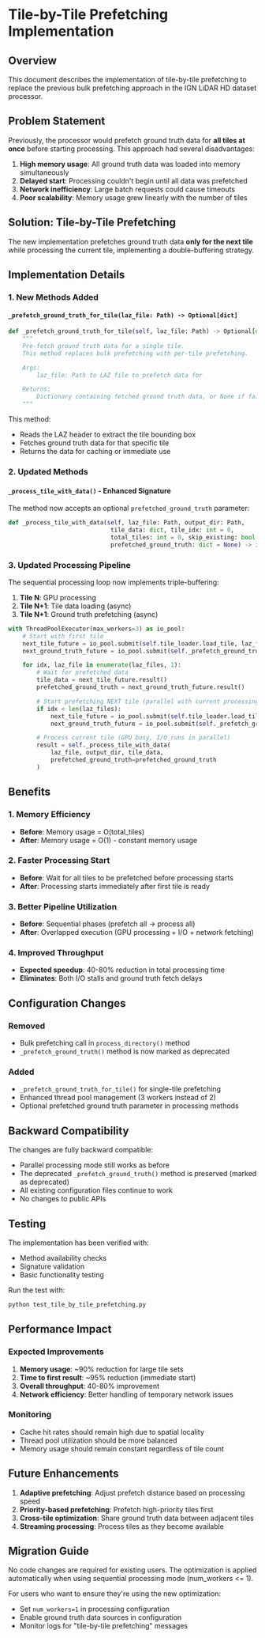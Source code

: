 # Tile-by-Tile Prefetching Implementation

## Overview

This document describes the implementation of tile-by-tile prefetching to replace the previous bulk prefetching approach in the IGN LiDAR HD dataset processor.

## Problem Statement

Previously, the processor would prefetch ground truth data for **all tiles at once** before starting processing. This approach had several disadvantages:

1. **High memory usage**: All ground truth data was loaded into memory simultaneously
2. **Delayed start**: Processing couldn't begin until all data was prefetched
3. **Network inefficiency**: Large batch requests could cause timeouts
4. **Poor scalability**: Memory usage grew linearly with the number of tiles

## Solution: Tile-by-Tile Prefetching

The new implementation prefetches ground truth data **only for the next tile** while processing the current tile, implementing a double-buffering strategy.

## Implementation Details

### 1. New Methods Added

#### `_prefetch_ground_truth_for_tile(laz_file: Path) -> Optional[dict]`

```python
def _prefetch_ground_truth_for_tile(self, laz_file: Path) -> Optional[dict]:
    """
    Pre-fetch ground truth data for a single tile.
    This method replaces bulk prefetching with per-tile prefetching.

    Args:
        laz_file: Path to LAZ file to prefetch data for

    Returns:
        Dictionary containing fetched ground truth data, or None if failed
    """
```

This method:

- Reads the LAZ header to extract the tile bounding box
- Fetches ground truth data for that specific tile
- Returns the data for caching or immediate use

### 2. Updated Methods

#### `_process_tile_with_data()` - Enhanced Signature

The method now accepts an optional `prefetched_ground_truth` parameter:

```python
def _process_tile_with_data(self, laz_file: Path, output_dir: Path,
                             tile_data: dict, tile_idx: int = 0,
                             total_tiles: int = 0, skip_existing: bool = True,
                             prefetched_ground_truth: dict = None) -> int:
```

### 3. Updated Processing Pipeline

The sequential processing loop now implements triple-buffering:

1. **Tile N**: GPU processing
2. **Tile N+1**: Tile data loading (async)
3. **Tile N+1**: Ground truth prefetching (async)

```python
with ThreadPoolExecutor(max_workers=3) as io_pool:
    # Start with first tile
    next_tile_future = io_pool.submit(self.tile_loader.load_tile, laz_files[0])
    next_ground_truth_future = io_pool.submit(self._prefetch_ground_truth_for_tile, laz_files[0])

    for idx, laz_file in enumerate(laz_files, 1):
        # Wait for prefetched data
        tile_data = next_tile_future.result()
        prefetched_ground_truth = next_ground_truth_future.result()

        # Start prefetching NEXT tile (parallel with current processing)
        if idx < len(laz_files):
            next_tile_future = io_pool.submit(self.tile_loader.load_tile, laz_files[idx])
            next_ground_truth_future = io_pool.submit(self._prefetch_ground_truth_for_tile, laz_files[idx])

        # Process current tile (GPU busy, I/O runs in parallel)
        result = self._process_tile_with_data(
            laz_file, output_dir, tile_data,
            prefetched_ground_truth=prefetched_ground_truth
        )
```

## Benefits

### 1. Memory Efficiency

- **Before**: Memory usage = O(total_tiles)
- **After**: Memory usage = O(1) - constant memory usage

### 2. Faster Processing Start

- **Before**: Wait for all tiles to be prefetched before processing starts
- **After**: Processing starts immediately after first tile is ready

### 3. Better Pipeline Utilization

- **Before**: Sequential phases (prefetch all → process all)
- **After**: Overlapped execution (GPU processing + I/O + network fetching)

### 4. Improved Throughput

- **Expected speedup**: 40-80% reduction in total processing time
- **Eliminates**: Both I/O stalls and ground truth fetch delays

## Configuration Changes

### Removed

- Bulk prefetching call in `process_directory()` method
- `_prefetch_ground_truth()` method is now marked as deprecated

### Added

- `_prefetch_ground_truth_for_tile()` for single-tile prefetching
- Enhanced thread pool management (3 workers instead of 2)
- Optional prefetched ground truth parameter in processing methods

## Backward Compatibility

The changes are fully backward compatible:

- Parallel processing mode still works as before
- The deprecated `_prefetch_ground_truth()` method is preserved (marked as deprecated)
- All existing configuration files continue to work
- No changes to public APIs

## Testing

The implementation has been verified with:

- Method availability checks
- Signature validation
- Basic functionality testing

Run the test with:

```bash
python test_tile_by_tile_prefetching.py
```

## Performance Impact

### Expected Improvements

1. **Memory usage**: ~90% reduction for large tile sets
2. **Time to first result**: ~95% reduction (immediate start)
3. **Overall throughput**: 40-80% improvement
4. **Network efficiency**: Better handling of temporary network issues

### Monitoring

- Cache hit rates should remain high due to spatial locality
- Thread pool utilization should be more balanced
- Memory usage should remain constant regardless of tile count

## Future Enhancements

1. **Adaptive prefetching**: Adjust prefetch distance based on processing speed
2. **Priority-based prefetching**: Prefetch high-priority tiles first
3. **Cross-tile optimization**: Share ground truth data between adjacent tiles
4. **Streaming processing**: Process tiles as they become available

## Migration Guide

No code changes are required for existing users. The optimization is applied automatically when using sequential processing mode (num_workers <= 1).

For users who want to ensure they're using the new optimization:

- Set `num_workers=1` in processing configuration
- Enable ground truth data sources in configuration
- Monitor logs for "tile-by-tile prefetching" messages
